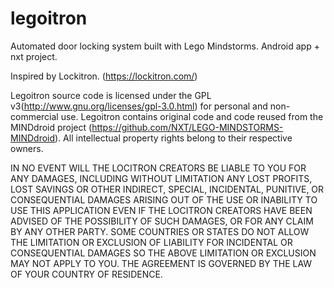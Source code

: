legoitron
=========

Automated door locking system built with Lego Mindstorms. Android app + nxt project.

Inspired by Lockitron. (https://lockitron.com/)

Legoitron source code is licensed under the GPL v3(http://www.gnu.org/licenses/gpl-3.0.html) for personal and non-commercial use. Legoitron contains original code and code reused from the MINDdroid project (https://github.com/NXT/LEGO-MINDSTORMS-MINDdroid). All intellectual property rights belong to their respective owners. 


IN NO EVENT WILL THE LOCITRON CREATORS BE LIABLE TO YOU FOR ANY DAMAGES, INCLUDING WITHOUT LIMITATION ANY LOST PROFITS, LOST SAVINGS OR OTHER INDIRECT, SPECIAL, INCIDENTAL, PUNITIVE, OR CONSEQUENTIAL DAMAGES ARISING OUT OF THE USE OR INABILITY TO USE THIS APPLICATION EVEN IF THE LOCITRON CREATORS HAVE BEEN ADVISED OF THE POSSIBILITY OF SUCH DAMAGES, OR FOR ANY CLAIM BY ANY OTHER PARTY. SOME COUNTRIES OR STATES DO NOT ALLOW THE LIMITATION OR EXCLUSION OF LIABILITY FOR INCIDENTAL OR CONSEQUENTIAL DAMAGES SO THE ABOVE LIMITATION OR EXCLUSION MAY NOT APPLY TO YOU. THE AGREEMENT IS GOVERNED BY THE LAW OF YOUR COUNTRY OF RESIDENCE.

